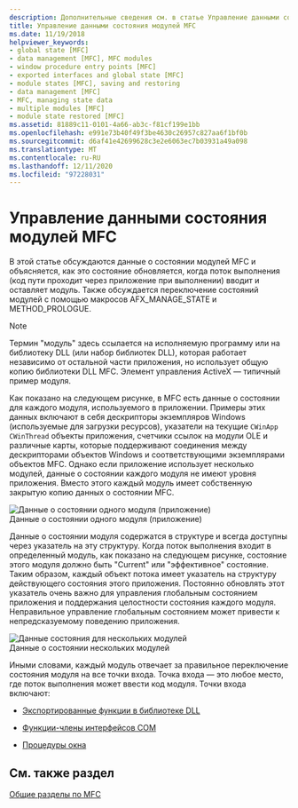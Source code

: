 ```yaml
---
description: Дополнительные сведения см. в статье Управление данными состояния модулей MFC.
title: Управление данными состояния модулей MFC
ms.date: 11/19/2018
helpviewer_keywords:
- global state [MFC]
- data management [MFC], MFC modules
- window procedure entry points [MFC]
- exported interfaces and global state [MFC]
- module states [MFC], saving and restoring
- data management [MFC]
- MFC, managing state data
- multiple modules [MFC]
- module state restored [MFC]
ms.assetid: 81889c11-0101-4a66-ab3c-f81cf199e1bb
ms.openlocfilehash: e991e73b40f49f3be4630c26957c827aa6f1bf0b
ms.sourcegitcommit: d6af41e42699628c3e2e6063ec7b03931a49a098
ms.translationtype: MT
ms.contentlocale: ru-RU
ms.lasthandoff: 12/11/2020
ms.locfileid: "97228031"
---
```

# <a name="managing-the-state-data-of-mfc-modules"></a>Управление данными состояния модулей MFC

В этой статье обсуждаются данные о состоянии модулей MFC и объясняется, как это состояние обновляется, когда поток выполнения (код пути проходит через приложение при выполнении) вводит и оставляет модуль. Также обсуждается переключение состояний модулей с помощью макросов AFX_MANAGE_STATE и METHOD_PROLOGUE.

> [!NOTE]
> Термин "модуль" здесь ссылается на исполняемую программу или на библиотеку DLL (или набор библиотек DLL), которая работает независимо от остальной части приложения, но использует общую копию библиотеки DLL MFC. Элемент управления ActiveX — типичный пример модуля.

Как показано на следующем рисунке, в MFC есть данные о состоянии для каждого модуля, используемого в приложении. Примеры этих данных включают в себя дескрипторы экземпляров Windows (используемые для загрузки ресурсов), указатели на текущие `CWinApp` `CWinThread` объекты приложения, счетчики ссылок на модули OLE и различные карты, которые поддерживают соединения между дескрипторами объектов Windows и соответствующими экземплярами объектов MFC. Однако если приложение использует несколько модулей, данные о состоянии каждого модуля не имеют уровня приложения. Вместо этого каждый модуль имеет собственную закрытую копию данных о состоянии MFC.

![Данные о состоянии одного модуля &#40;приложение&#41;](../mfc/media/vc387n1.gif "Данные о состоянии одного модуля &#40;приложение&#41;") <br/>
Данные о состоянии одного модуля (приложение)

Данные о состоянии модуля содержатся в структуре и всегда доступны через указатель на эту структуру. Когда поток выполнения входит в определенный модуль, как показано на следующем рисунке, состояние этого модуля должно быть "Current" или "эффективное" состояние. Таким образом, каждый объект потока имеет указатель на структуру действующего состояния этого приложения. Постоянно обновлять этот указатель очень важно для управления глобальным состоянием приложения и поддержания целостности состояния каждого модуля. Неправильное управление глобальным состоянием может привести к непредсказуемому поведению приложения.

![Данные состояния для нескольких модулей](../mfc/media/vc387n2.gif "Данные состояния для нескольких модулей") <br/>
Данные о состоянии нескольких модулей

Иными словами, каждый модуль отвечает за правильное переключение состояния модуля на все точки входа. Точка входа — это любое место, где поток выполнения может ввести код модуля. Точки входа включают:

- [Экспортированные функции в библиотеке DLL](exported-dll-function-entry-points.md)

- [Функции-члены интерфейсов COM](com-interface-entry-points.md)

- [Процедуры окна](window-procedure-entry-points.md)

## <a name="see-also"></a>См. также раздел

[Общие разделы по MFC](general-mfc-topics.md)
